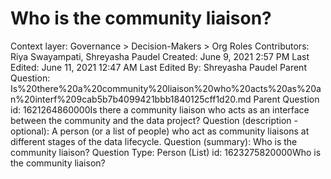 # Who is the community liaison?

Context layer: Governance > Decision-Makers > Org Roles
Contributors: Riya Swayampati, Shreyasha Paudel
Created: June 9, 2021 2:57 PM
Last Edited: June 11, 2021 12:47 AM
Last Edited By: Shreyasha Paudel
Parent Question: Is%20there%20a%20community%20liaison%20who%20acts%20as%20an%20interf%209cab5b7b4099421bbb1840125cff1d20.md
Parent Question id: 1621264860000Is there a community liaison who acts as an interface between the community and the data project?
Question (description - optional): A person (or a list of people) who act as community liaisons at different stages of the data lifecycle. 
Question (summary): Who is the community liaison?
Question Type: Person (List)
id: 1623275820000Who is the community liaison?